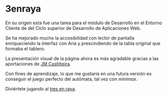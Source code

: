 # 3enraya

En su origen esta fue una tarea para el módulo de Desarrollo en el Entorno Cliente de del Ciclo superior de Desarrollo de Aplicaciones Web.

Se ha mejorado mucho la accesibilidad con lector de pantalla enriqueciendo la interfaz con Aria y prescindiendo de la tabla original que formaba el tablero.

La presentación visual de la página ahora es más agradable gracias a las aportaciones de [JM Castiñeira](https://github.com/jmcastinheira).

Con fines de aprendizaje, lo que me gustaría en una futura versión es conseguir el juego perfecto del autómata, tal vez con *minimax*.

Diviértete jugando al [tres en raya](https://rgmagadan.github.io/3enraya).